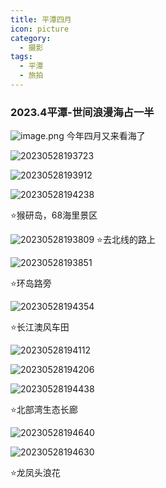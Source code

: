 ```yaml
---
title: 平潭四月
icon: picture
category:
  - 摄影
tags:
  - 平潭
  - 旅拍
---
```

### 2023.4平潭-世间浪漫海占一半
![image.png](/markdown/20230528193150.jpg)
今年四月又来看海了
<!-- more -->
![20230528193723](/markdown/20230528193723.jpg)

![20230528193912](/markdown/20230528193912.jpg)

![20230528194238](/markdown/20230528194238.jpg)

⭐猴研岛，68海里景区

![20230528193809](/markdown/20230528193809.jpg)
⭐去北线的路上

![20230528193851](/markdown/20230528193851.jpg)

⭐环岛路旁

![20230528194354](/markdown/20230528194354.jpg)

⭐长江澳风车田

![20230528194112](/markdown/20230528194112.jpg)

![20230528194206](/markdown/20230528194206.jpg)

![20230528194438](/markdown/20230528194438.jpg)

⭐北部湾生态长廊

![20230528194640](/markdown/20230528194640.jpg)

![20230528194630](/markdown/20230528194630.jpg)

⭐龙凤头浪花


